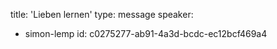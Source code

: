 title: 'Lieben lernen'
type: message
speaker:
  - simon-lemp
id: c0275277-ab91-4a3d-bcdc-ec12bcf469a4
